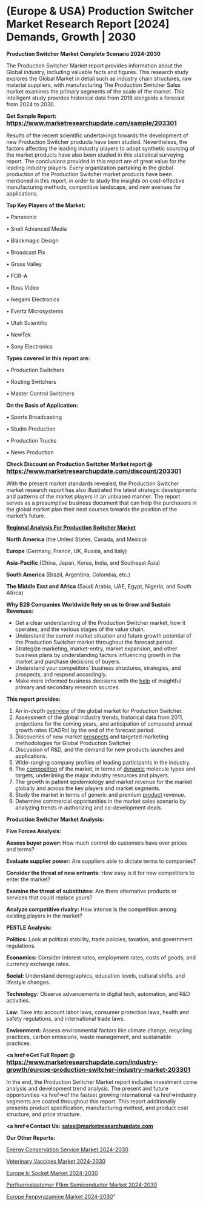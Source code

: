 # (Europe & USA) Production Switcher Market Research Report [2024] Demands, Growth | 2030

<strong>Production Switcher Market Complete Scenario 2024-2030</strong>

The Production Switcher Market report provides information about the Global industry, including valuable facts and figures. This research study explores the Global Market in detail such as industry chain structures, raw material suppliers, with manufacturing The Production Switcher Sales market examines the primary segments of the scale of the market. This intelligent study provides historical data from 2018 alongside a forecast from 2024 to 2030.

<strong>Get Sample Report: <a href=https://www.marketresearchupdate.com/sample/203301><font size=3 color=#0000ff>https://www.marketresearchupdate.com/sample/203301</font></a></strong>

Results of the recent scientific undertakings towards the development of new Production Switcher products have been studied. Nevertheless, the factors affecting the leading industry players to adopt synthetic sourcing of the market products have also been studied in this statistical surveying report. The conclusions provided in this report are of great value for the leading industry players. Every organization partaking in the global production of the Production Switcher market products have been mentioned in this report, in order to study the insights on cost-effective manufacturing methods, competitive landscape, and new avenues for applications.

<strong>Top Key Players of the Market:</strong>

• Panasonic

• Snell Advanced Media

• Blackmagic Design

• Broadcast Pix

• Grass Valley

• FOR-A

• Ross Video

• Ikegami Electronics

• Evertz Microsystems

• Utah Scientific

• NewTek

• Sony Electronics

<strong>Types covered in this report are: </strong>

• Production Switchers

• Routing Switchers

• Master Control Switchers

<strong>On the Basis of Application:</strong>

• Sports Broadcasting

• Studio Production

• Production Trucks

• News Production

<strong>Check Discount on Production Switcher Market report @ <a href=https://www.marketresearchupdate.com/discount/203301><font size=3 color=#0000ff>https://www.marketresearchupdate.com/discount/203301</font></a></strong>

With the present market standards revealed, the Production Switcher market research report has also illustrated the latest strategic developments and patterns of the market players in an unbiased manner. The report serves as a presumptive business document that can help the purchasers in the global market plan their next courses towards the position of the market’s future.

<strong><u><b>Regional Analysis For Production Switcher Market</b></u></strong>

<strong><b>North America</b></strong> (the United States, Canada, and Mexico)

<strong><b>Europe </b></strong>(Germany, France, UK, Russia, and Italy)

<strong><b>Asia-Pacific</b></strong> (China, Japan, Korea, India, and Southeast Asia)

<strong><b>South America</b></strong> (Brazil, Argentina, Colombia, etc.)

<strong><b>The Middle East and Africa</b></strong> (Saudi Arabia, UAE, Egypt, Nigeria, and South Africa)

<strong>Why B2B Companies Worldwide Rely on us to Grow and Sustain Revenues:</strong>
<ul>
  <li>Get a clear understanding of the Production Switcher market, how it operates, and the various stages of the value chain.</li>
  <li>Understand the current market situation and future growth potential of the Production Switcher market throughout the forecast period.</li>
  <li>Strategize marketing, market-entry, market expansion, and other business plans by understanding factors influencing growth in the market and purchase decisions of buyers.</li>
  <li>Understand your competitors’ business structures, strategies, and prospects, and respond accordingly.</li>
  <li>Make more informed business decisions with the <a href=ASDF991299>help</a> of insightful primary and secondary research sources.</li>
</ul>
<strong>This report provides:</strong>
<ol>
  <li>An in-depth <a href=>overview</a> of the global market for Production Switcher.</li>
  <li>Assessment of the global industry trends, historical data from 2011, projections for the coming years, and anticipation of compound annual growth rates (CAGRs) by the end of the forecast period.</li>
  <li>Discoveries of new market <a href=>prospects</a> and targeted marketing methodologies for Global Production Switcher</li>
  <li>Discussion of R&amp;D, and the demand for new products launches and applications.</li>
  <li>Wide-ranging company profiles of leading participants in the industry.</li>
  <li>The <a href=ASDF881288>composition</a> of the market, in terms of <a href=>dynamic</a> molecule types and targets, underlining the major industry resources and players.</li>
  <li>The growth in patient epidemiology and market revenue for the market globally and across the key players and market segments.</li>
  <li>Study the market in terms of generic and premium <a href=>product</a> revenue.</li>
  <li>Determine commercial opportunities in the market sales scenario by analyzing trends in authorizing and co-development deals.</li>
</ol>

<strong>Production Switcher Market Analysis:</strong>

<strong>Five Forces Analysis:</strong>

<strong>Assess buyer power:</strong> How much control do customers have over prices and terms?

<strong>Evaluate supplier power:</strong> Are suppliers able to dictate terms to companies?

<strong>Consider the threat of new entrants:</strong> How easy is it for new competitors to enter the market?

<strong>Examine the threat of substitutes:</strong> Are there alternative products or services that could replace yours?

<strong>Analyze competitive rivalry:</strong> How intense is the competition among existing players in the market?

<strong>PESTLE Analysis:</strong>

<strong>Politics:</strong> Look at political stability, trade policies, taxation, and government regulations.

<strong>Economics:</strong> Consider interest rates, employment rates, costs of goods, and currency exchange rates.

<strong>Social:</strong> Understand demographics, education levels, cultural shifts, and lifestyle changes.

<strong>Technology:</strong> Observe advancements in digital tech, automation, and R&D activities.

<strong>Law:</strong> Take into account labor laws, consumer protection laws, health and safety regulations, and international trade laws.

<strong>Environment:</strong> Assess environmental factors like climate change, recycling practices, carbon emissions, waste management, and sustainable practices.

<strong><a href=>Get Full Report</a> @ <a href=https://www.marketresearchupdate.com/industry-growth/europe-production-switcher-industry-market-203301><font size=3 color=#0000ff>https://www.marketresearchupdate.com/industry-growth/europe-production-switcher-industry-market-203301</font></a></strong>

In the end, the Production Switcher Market report includes investment come analysis and development trend analysis. The present and future opportunities <a href=>of</a> the fastest growing international <a href=>industry</a> segments are coated throughout this report. This report additionally presents product specification, manufacturing method, and product cost structure, and price structure.

<strong><a href=><strong>Contact Us:</strong></a></strong>
<strong>sales@marketresearchupdate.com</strong>

<strong>Our Other Reports:</strong>

<a href=https://www.linkedin.com/pulse/energy-conservation-service-market-size-set-grow>Energy Conservation Service Market 2024-2030</a>

<a href=https://www.linkedin.com/pulse/veterinary-vaccines-market-analysis-segment-region>Veterinary Vaccines Market 2024-2030</a>

<a href=https://www.linkedin.com/pulse/europe-ic-socket-market-2023-pointing-capture>Europe Ic Socket Market 2024-2030</a>

<a href=https://www.linkedin.com/pulse/perfluoroelastomer-ffkm-semiconductor-market-2023-current-tpw3f/>Perfluoroelastomer Ffkm Semiconductor Market 2024-2030</a>

<a href=https://www.linkedin.com/pulse/europe-fenpyrazamine-market-research-wmxgf/>Europe Fenpyrazamine Market 2024-2030</a>"

